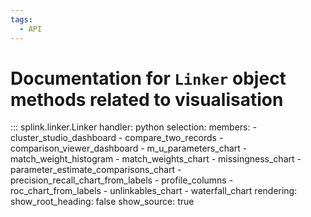 ```yaml
---
tags:
  - API
---
```

# Documentation for `Linker` object methods related to visualisation


::: splink.linker.Linker
    handler: python
    selection:
      members:
        - cluster_studio_dashboard
        - compare_two_records
        - comparison_viewer_dashboard
        - m_u_parameters_chart
        - match_weight_histogram
        - match_weights_chart
        - missingness_chart
        - parameter_estimate_comparisons_chart
        - precision_recall_chart_from_labels
        - profile_columns
        - roc_chart_from_labels
        - unlinkables_chart
        - waterfall_chart
    rendering:
      show_root_heading: false
      show_source: true
